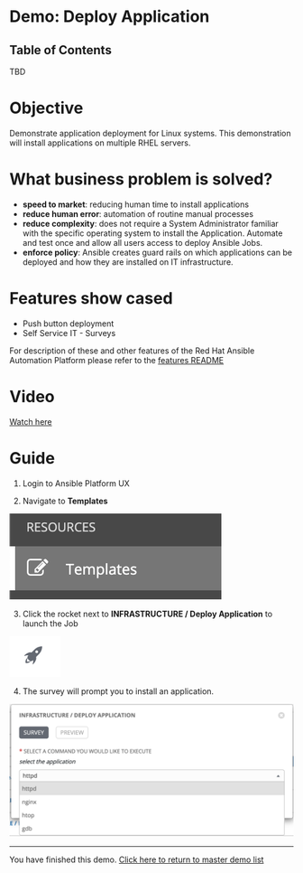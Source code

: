 # Demo: Deploy Application

## Table of Contents
TBD

# Objective

Demonstrate application deployment for Linux systems.  This demonstration will install applications on multiple RHEL servers.

# What business problem is solved?

- **speed to market**:
reducing human time to install applications
- **reduce human error**:
automation of routine manual processes
- **reduce complexity**:
does not require a System Administrator familiar with the specific operating system to install the Application.  Automate and test once and allow all users access to deploy Ansible Jobs.
- **enforce policy**:
Ansible creates guard rails on which applications can be deployed and how they are installed on IT infrastructure.  

# Features show cased

- Push button deployment
- Self Service IT - Surveys

For description of these and other features of the Red Hat Ansible Automation Platform please refer to the [features README](features.md)

# Video

[Watch here](https://youtu.be/pU8ZgSBuEJw)

# Guide

1. Login to Ansible Platform UX

2. Navigate to **Templates**

  ![job templates](../../images/templates.png)

3. Click the rocket next to **INFRASTRUCTURE / Deploy Application** to launch the Job

  ![rocket launch](../../images/rocket.png)

4.  The survey will prompt you to install an application.

  ![survey choice](../../images/deploy_application_survey.png)


---
You have finished this demo.  [Click here to return to master demo list](../README.md)
